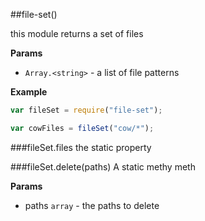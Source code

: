 <a name="module_file-set"></a>
##file-set()

this module returns a set of files

**Params**
-  `Array.<string>` - a list of file patterns

  
**Example**  
```js
var fileSet = require("file-set");

var cowFiles = fileSet("cow/*");
```
<a name="module_file-set#files"></a>
###fileSet.files
the static property

  
<a name="module_file-set#delete"></a>
###fileSet.delete(paths)
A static methy meth

**Params**
- paths `array` - the paths to delete

